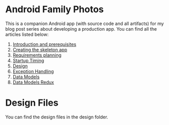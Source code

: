 # Android Family Photos

This is a companion Android app (with source code and all artifacts) for my blog post series about developing a production app.  You can find all the articles listed below:

1. [Introduction and prerequisites](https://medium.com/@FizzyInTheHall/building-a-production-android-app-1-93216e540398)
2. [Creating the skeleton app](https://medium.com/@FizzyInTheHall/building-a-production-android-app-2-7fe0aff67e5e)
3. [Requirements planning](https://medium.com/@FizzyInTheHall/building-a-production-android-app-3-9aa67d978607)
4. [Startup Timing](https://medium.com/@FizzyInTheHall/building-a-production-android-app-4-435769b2b98)
5. [Design](https://medium.com/@FizzyInTheHall/building-a-production-android-app-5-design-c6368191cd88)
6. [Exception Handling](https://medium.com/@FizzyInTheHall/building-a-production-android-app-6-exception-handling-e5c008a8c97c)
7. [Data Models](https://medium.com/@FizzyInTheHall/building-a-production-android-app-7-data-models-6700b4168d2)
8. [Data Models Redux](https://medium.com/@FizzyInTheHall/building-a-production-android-app-8-data-models-redux-e23359f2faee)

# Design Files

You can find the design files in the design folder.
